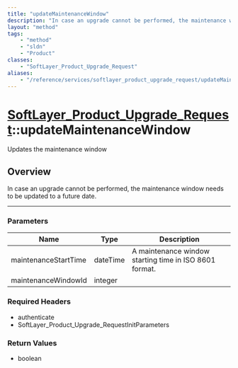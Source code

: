 ```yaml
---
title: "updateMaintenanceWindow"
description: "In case an upgrade cannot be performed, the maintenance window needs to be updated to a future date."
layout: "method"
tags:
    - "method"
    - "sldn"
    - "Product"
classes:
    - "SoftLayer_Product_Upgrade_Request"
aliases:
    - "/reference/services/softlayer_product_upgrade_request/updateMaintenanceWindow"
---
```

# [SoftLayer_Product_Upgrade_Request](/reference/services/SoftLayer_Product_Upgrade_Request)::updateMaintenanceWindow

Updates the maintenance window


## Overview 
In case an upgrade cannot be performed, the maintenance window needs to be updated to a future date. 

-----

### Parameters 
|Name | Type | Description |
| --- | --- | --- |
|maintenanceStartTime| dateTime| A maintenance window starting time in ISO 8601 format.|
|maintenanceWindowId| integer| |


### Required Headers
* authenticate
* SoftLayer_Product_Upgrade_RequestInitParameters


### Return Values
* boolean




